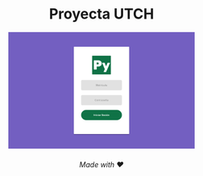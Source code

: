 <div align="center">
    <h1> Proyecta UTCH </h1>
    <img src="/assets//LOGIN.png" alt="Login Page" width="370">
    <h6> Made with ❤️ </h6>
</div>
